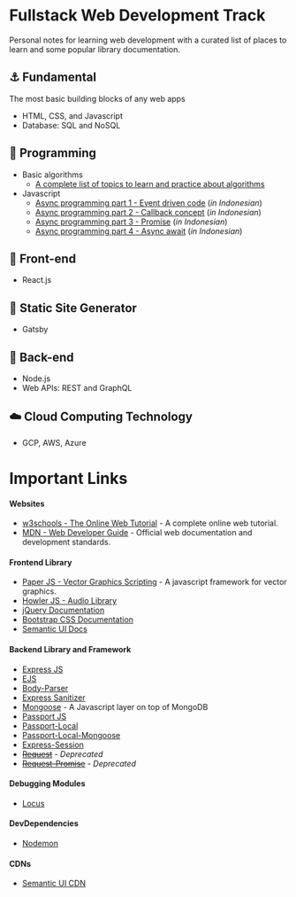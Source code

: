 # Fullstack Web Development Track
Personal notes for learning web development with a curated list of places to learn and some popular library documentation.

## :anchor: Fundamental
The most basic building blocks of any web apps
* HTML, CSS, and Javascript
* Database: SQL and NoSQL

## :construction: Programming
* Basic algorithms
    * [A complete list of topics to learn and practice about algorithms](https://github.com/jwasham/coding-interview-university)
* Javascript
    * [Async programming part 1 - Event driven code](https://medium.com/coderupa/panduan-komplit-asynchronous-programming-pada-javascript-part-1-fca22279c056) (*in Indonesian*)
    * [Async programming part 2 - Callback concept](https://medium.com/coderupa/panduan-komplit-asynchronous-programming-pada-javascript-part-2-callback-3a717df6cfdf) (*in Indonesian*)
    * [Async programming part 3 - Promise](https://medium.com/coderupa/panduan-komplit-asynchronous-programming-pada-javascript-part-3-promise-819ce5d8b3c) (*in Indonesian*)
    * [Async programming part 4 - Async await](https://medium.com/coderupa/panduan-komplit-asynchronous-programming-pada-javascript-part-3-promise-819ce5d8b3c) (*in Indonesian*)

## :art: Front-end
* React.js

## :page_with_curl: Static Site Generator
* Gatsby

## :wrench: Back-end
* Node.js
* Web APIs: REST and GraphQL

## :cloud: Cloud Computing Technology
* GCP, AWS, Azure


# Important Links

#### Websites
- [w3schools - The Online Web Tutorial](https://www.w3schools.com/) - A complete online web tutorial.
- [MDN - Web Developer Guide](https://developer.mozilla.org/en-US/) - Official web documentation and development standards.

#### Frontend Library
- [Paper JS - Vector Graphics Scripting](http://paperjs.org/) - A javascript framework for vector graphics.
- [Howler JS - Audio Library](https://howlerjs.com/)
- [jQuery Documentation](https://api.jquery.com/)
- [Bootstrap CSS Documentation](https://getbootstrap.com/docs/4.5/getting-started/introduction/)
- [Semantic UI Docs](https://semantic-ui.com/)

#### Backend Library and Framework
- [Express JS](https://expressjs.com/)
- [EJS](https://ejs.co/#docs)
- [Body-Parser](https://github.com/expressjs/body-parser#readme)
- [Express Sanitizer](https://www.npmjs.com/package/express-sanitizer)
- [Mongoose](https://mongoosejs.com/docs/guide.html) - A Javascript layer on top of MongoDB
- [Passport JS](http://www.passportjs.org/)
- [Passport-Local](http://www.passportjs.org/packages/passport-local/)
- [Passport-Local-Mongoose](https://www.npmjs.com/package/passport-local-mongoose)
- [Express-Session](https://www.npmjs.com/package/express-session)
- [~~Request~~](https://www.npmjs.com/package/request) - *Deprecated*
- [~~Request-Promise~~](https://www.npmjs.com/package/request-promise) - *Deprecated*

#### Debugging Modules
- [Locus](https://www.npmjs.com/package/locus)

#### DevDependencies
- [Nodemon](https://nodemon.io/)

#### CDNs
- [Semantic UI CDN](https://cdnjs.com/libraries/semantic-ui)